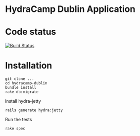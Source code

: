 # HydraCamp Dublin Application

# Code status

[![Build Status](https://travis-ci.org/hydracamp/hydracamp-dublin.png?branch=master)](https://travis-ci.org/hydracamp/hydracamp-dublin)


# Installation

```text
git clone ...
cd hydracamp-dublin
bundle install
rake db:migrate
````

Install hydra-jetty

```text
rails generate hydra:jetty
```

Run the tests

```text
rake spec
```